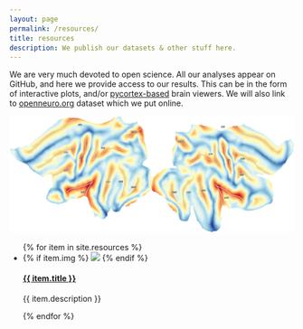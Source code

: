 ```yaml
---
layout: page
permalink: /resources/
title: resources
description: We publish our datasets & other stuff here.
---
```



We are very much devoted to open science. All our analyses appear on GitHub, and here we provide access to our results. This can be in the form of interactive plots, and/or [pycortex-based](https://github.com/gallantlab/pycortex) brain viewers. 
We will also link to [openneuro.org](https://openneuro.org) dataset which we put online.

<img class="col three" src="/img/science/999999/999999_sulcaldepth.png">

<ul class="post-list">
{% for item in site.resources %}
    <li>
    {% if item.img %}
            <img class="col two right" src="{{ item.img }}">
    {% endif %}     
        <h4><a class="person-title" href="{{ item.url | prepend: site.baseurl }}">{{ item.title }}</a></h4>
            <p>{{ item.description }}</p>
      </li>
{% endfor %}
</ul>